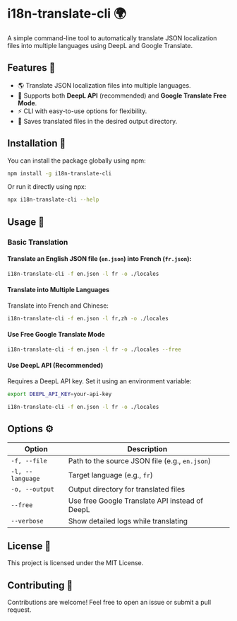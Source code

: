 # i18n-translate-cli 🌍

A simple command-line tool to automatically translate JSON localization files into multiple languages using DeepL and Google Translate.

## Features 🚀

- 🌎 Translate JSON localization files into multiple languages.
- 🧢 Supports both **DeepL API** (recommended) and **Google Translate Free Mode**.
- ⚡ CLI with easy-to-use options for flexibility.
- 📁 Saves translated files in the desired output directory.

## Installation 🔧

You can install the package globally using npm:

```sh
npm install -g i18n-translate-cli
```

Or run it directly using npx:

```sh
npx i18n-translate-cli --help
```

## Usage 📝

### Basic Translation

#### Translate an English JSON file (`en.json`) into French (`fr.json`):

```sh
i18n-translate-cli -f en.json -l fr -o ./locales
```

#### Translate into Multiple Languages

Translate into French and Chinese:

```sh
i18n-translate-cli -f en.json -l fr,zh -o ./locales
```

#### Use Free Google Translate Mode

```sh
i18n-translate-cli -f en.json -l fr -o ./locales --free
```

#### Use DeepL API (Recommended)

Requires a DeepL API key. Set it using an environment variable:

```sh
export DEEPL_API_KEY=your-api-key
```

```sh
i18n-translate-cli -f en.json -l fr -o ./locales
```

## Options ⚙️

| Option           | Description                                    |
| ---------------- | ---------------------------------------------- |
| `-f, --file`     | Path to the source JSON file (e.g., `en.json`) |
| `-l, --language` | Target language (e.g., `fr`)                   |
| `-o, --output`   | Output directory for translated files          |
| `--free`         | Use free Google Translate API instead of DeepL |
| `--verbose`      | Show detailed logs while translating           |

## License 📝

This project is licensed under the MIT License.

## Contributing 🤝

Contributions are welcome! Feel free to open an issue or submit a pull request.
